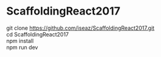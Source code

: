 # ScaffoldingReact2017
git clone https://github.com/iseaz/ScaffoldingReact2017.git
<br>
cd ScaffoldingReact2017
<br>
npm install
<br>
npm run dev
